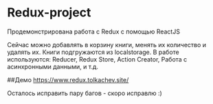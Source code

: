 # Redux-project
 
Продемонстрирована работа с Redux с помощью ReactJS
 
Сейчас можно добавлять в корзину книги, менять их количество и удалять их.
Книги подгружаются из localstorage.
В работе используются:
Reducer,
Redux Store,
Action Creator,
Работа с асинхронными данными,
и т.д.
 
 
##Демо
https://www.redux.tolkachev.site/
 
Осталось исправить пару багов - скоро исправлю :)